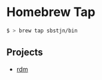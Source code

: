 # Homebrew Tap

```bash
$ > brew tap sbstjn/bin
```

## Projects

- [rdm](https://github.com/sbstjn/rdm)
